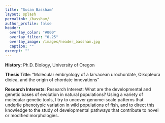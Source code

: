```yaml
---
title: "Susan Bassham"
layout: splash
permalink: /bassham/
author_profile: false
header:
  overlay_color: "#000"
  overlay_filter: "0.25"
  overlay_image: /images/header_bassham.jpg
  caption: ""
excerpt: ""
---
```


**History**: Ph.D. Biology, University of Oregon

**Thesis Title**: “Molecular embryology of a larvacean urochordate, Oikopleura dioica, and the origin of chordate innovations”

**Research Interests**: Research Interest: What are the developmental and genetic bases of evolution in natural populations? Using a variety of molecular genetic tools, I try to uncover genome-scale patterns that underlie phenotypic variation in wild populations of fish, and to direct this knowledge to the study of developmental pathways that contribute to novel or modified morphologies.

